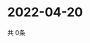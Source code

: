 # 2022-04-20
  共 0条

  <!-- BEGIN -->
  <!-- 最后更新时间Wed Apr 20 2022 19:04:07 GMT+0000 (Coordinated Universal Time) -->
  
  <!-- END -->
  
  
